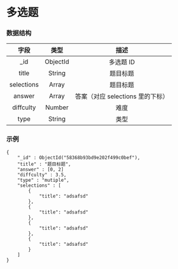 # 多选题

### 数据结构

| 字段 | 类型   | 描述 |
| :---:  | :----: | :----: |
| _id | ObjectId | 多选题 ID |
| title | String | 题目标题 |
| selections | Array | 题目标题 |
| answer | Array | 答案（对应 selections 里的下标） |
| diffculty | Number | 难度 |
| type | String | 类型 |



### 示例

```
{
    "_id" : ObjectId("58368b93bd9e202f499c0bef"),
    "title" : "题目标题",
    "answer" : [0, 2]
    "diffculty" : 3.5,
    "type" : "mutiple",
    "selections" : [
        {
            "title": "adsafsd"
        },
        {
            "title": "adsafsd"
        },
        {
            "title": "adsafsd"
        },
        {
            "title": "adsafsd"
        }
    ]
}
```
